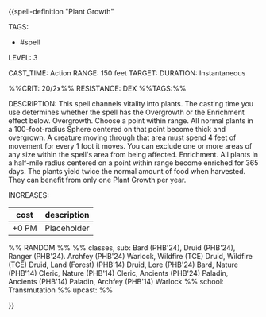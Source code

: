 {{spell-definition "Plant Growth"

TAGS: 
  - #spell

LEVEL: 3

CAST_TIME: Action
RANGE: 150 feet
TARGET: 
DURATION: Instantaneous

%%CRIT: 20/2x%%
RESISTANCE: DEX
%%TAGS:%%

DESCRIPTION:
This spell channels vitality into plants. The casting time you use determines whether the spell has the Overgrowth or the Enrichment effect below. Overgrowth. Choose a point within range. All normal plants in a 100-foot-radius Sphere centered on that point become thick and overgrown. A creature moving through that area must spend 4 feet of movement for every 1 foot it moves. You can exclude one or more areas of any size within the spell's area from being affected. Enrichment. All plants in a half-mile radius centered on a point within range become enriched for 365 days. The plants yield twice the normal amount of food when harvested. They can benefit from only one Plant Growth per year.

INCREASES:

| cost | description |
| ---- | ----------- |
| +0 PM     |    Placeholder        |


%% RANDOM
%%
%% classes, sub: Bard (PHB'24), Druid (PHB'24), Ranger (PHB'24). Archfey (PHB'24) Warlock, Wildfire (TCE) Druid, Wildfire (TCE) Druid, Land (Forest) (PHB'14) Druid, Lore (PHB'24) Bard, Nature (PHB'14) Cleric, Nature (PHB'14) Cleric, Ancients (PHB'24) Paladin, Ancients (PHB'14) Paladin, Archfey (PHB'14) Warlock
%% school: Transmutation
%% upcast: 
%%


}}